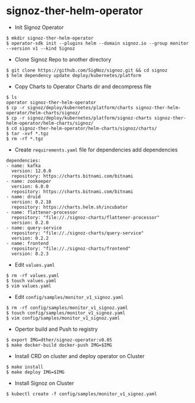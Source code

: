 # signoz-ther-helm-operator

- Init Signoz Operator

```
$ mkdir signoz-ther-helm-operator
$ operator-sdk init --plugins helm --domain signoz.io --group monitor --version v1 --kind Signoz
```

- Clone Signoz Repo to another directory

```
$ git clone https://github.com/SigNoz/signoz.git && cd signoz
$ helm dependency update deploy/kubernetes/platform
```

- Copy Charts to Operator Charts dir and decompress file

```
$ ls
operator signoz-ther-helm-operator
$ cp -r signoz/deploy/kubernetes/platform/charts signoz-ther-helm-operator/helm-charts/signoz/
$ cp -r signoz/deploy/kubernetes/platform/signoz-charts signoz-ther-helm-operator/helm-charts/signoz/ 
$ cd signoz-ther-helm-operator/helm-charts/signoz/charts/
$ tar -xvf *.tgz
$ rm -rf *.tgz
```

- Create `requirements.yaml` file for dependencies add dependencies

```
dependencies:
- name: kafka
  version: 12.0.0
  repository: https://charts.bitnami.com/bitnami
- name: zookeeper
  version: 6.0.0
  repository: https://charts.bitnami.com/bitnami
- name: druid
  version: 0.2.18
  repository: https://charts.helm.sh/incubator
- name: flattener-processor
  repository: "file://./signoz-charts/flattener-processor"
  version: 0.2.0
- name: query-service
  repository: "file://./signoz-charts/query-service"
  version: 0.2.2
- name: frontend
  repository: "file://./signoz-charts/frontend"
  version: 0.2.3
```

- Edit `values.yaml`

```
$ rm -rf values.yaml
$ touch values.yaml
$ vim values.yaml
```

- Edit `config/samples/monitor_v1_signoz.yaml`

```
$ rm -rf config/samples/monitor_v1_signoz.yaml
$ touch config/samples/monitor_v1_signoz.yaml
$ vim config/samples/monitor_v1_signoz.yaml
```

- Opertor build and Push to registry

```
$ export IMG=dther/signoz-operator:v0.05
$ make docker-build docker-push IMG=$IMG
```

- Install CRD on cluster and deploy operator on Cluster

```
$ make install 
$ make deploy IMG=$IMG
```

- Install Signoz on Cluster

```
$ kubectl create -f config/samples/monitor_v1_signoz.yaml
```
